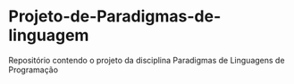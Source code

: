 # Projeto-de-Paradigmas-de-linguagem
Repositório contendo o projeto da disciplina Paradigmas de Linguagens de Programação
